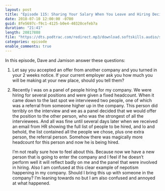 ```yaml
---
layout: post
title: "Episode 115: Sharing Your Salary When You Leave and Hiring Decisions Overruled"
date: 2018-07-10 12:00:00 -0700
guid: 8fe5697c-f9c1-4125-b0e4-40328cefeb7a
duration: "21:41"
length: 20817888
file: "https://dts.podtrac.com/redirect.mp3/download.softskills.audio/sse-115.mp3"
categories: episode
enable_comments: true
---
```


In this episode, Dave and Jamison answer these questions:

1.  Let say you accepted an offer from another company and you turned in your 2 weeks notice. If your current employer ask you how much you will be making at your new place, should you tell them?

2.  Recently I was on a panel of people hiring for my company. We were hiring for several positions and were given a fixed headcount. When it came down to the last spot we interviewed two people, one of which was a referral from someone higher up in the company. This person did terribly on the interview and we as a panel decided that we would offer the position to the other person, who was the strongest of all the interviewees. And all was fine until several days later when we received an email from HR showing the full list of people to be hired, and lo and behold, the list contained all the people we chose, plus one extra person, the referral person. Somehow there was magically more headcount for this person and now he is being hired.

    I’m not really sure how to feel about this. Because now we have a new person that is going to enter the company and I feel if he doesn’t perform well it will reflect badly on me and the panel that were involved in hiring. Also I am confused at this clear example of nepotism happening in my company. Should I bring this up with someone in the company? I’m leaning towards no but I am also confused and annoyed at what happened.
